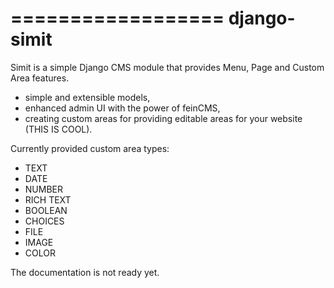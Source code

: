 ==================
django-simit
==================

Simit is a simple Django CMS module that provides Menu, Page and Custom Area features.

 * simple and extensible models,
 * enhanced admin UI with the power of feinCMS,
 * creating custom areas for providing editable areas for your website (THIS IS COOL).

Currently provided custom area types:
 * TEXT
 * DATE
 * NUMBER
 * RICH TEXT
 * BOOLEAN
 * CHOICES
 * FILE
 * IMAGE
 * COLOR

The documentation is not ready yet.